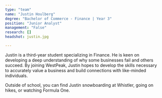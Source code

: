 ```yaml
---
type: "team"
name: "Justin Houlberg"
degree: "Bachelor of Commerce - Finance | Year 3"
position: "Junior Analyst"
management: "False"
research: []
headshot: justin.jpg

---
```


Justin is a third-year student specializing in Finance. He is keen on developing a deep understanding of why some businesses fail and others succeed. By joining WestPeak, Justin hopes to develop the skills necessary to accurately value a business and build connections with like-minded individuals. 

Outside of school, you can find Justin snowboarding at Whistler, going on hikes, or watching Formula One.